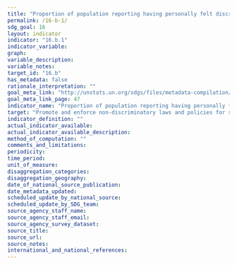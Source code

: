 ```yaml
---
title: "Proportion of population reporting having personally felt discriminated against or harassed in the previous 12 months on the basis of a ground of discrimination prohibited under international human rights law"
permalink: /16-b-1/
sdg_goal: 16
layout: indicator
indicator: "16.b.1"
indicator_variable: 
graph: 
variable_description: 
variable_notes: 
target_id: "16.b"
has_metadata: false
rationale_interpretation: ""
goal_meta_link: "http://unstats.un.org/sdgs/files/metadata-compilation/Metadata-Goal-16.pdf"
goal_meta_link_page: 47
indicator_name: "Proportion of population reporting having personally felt discriminated against or harassed in the previous 12 months on the basis of a ground of discrimination prohibited under international human rights law"
target: "Promote and enforce non-discriminatory laws and policies for sustainable development."
indicator_definition: ""
actual_indicator_available: 
actual_indicator_available_description: 
method_of_computation: ""
comments_and_limitations: 
periodicity: 
time_period: 
unit_of_measure: 
disaggregation_categories: 
disaggregation_geography: 
date_of_national_source_publication: 
date_metadata_updated: 
scheduled_update_by_national_source: 
scheduled_update_by_SDG_team: 
source_agency_staff_name: 
source_agency_staff_email: 
source_agency_survey_dataset: 
source_title: 
source_url: 
source_notes: 
international_and_national_references: 
---
```



